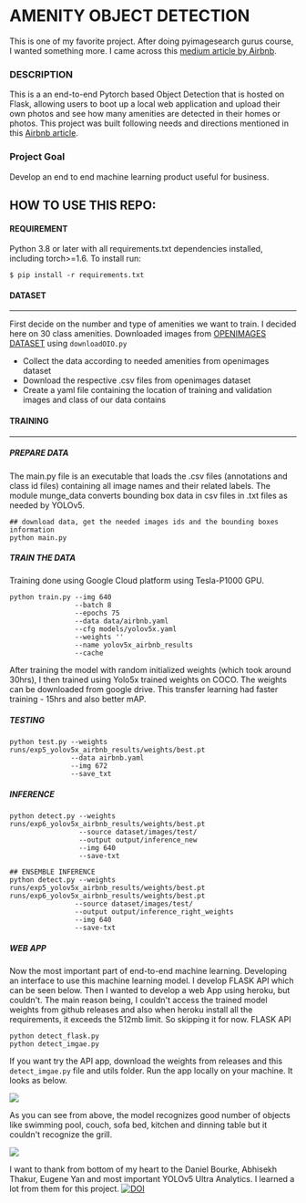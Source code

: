 # AMENITY OBJECT DETECTION
This is one of my favorite project. After doing pyimagesearch gurus course, I wanted something more. 
I came across this [medium article by Airbnb](https://medium.com/airbnb-engineering/amenity-detection-and-beyond-new-frontiers-of-computer-vision-at-airbnb-144a4441b72e). 

### DESCRIPTION
This is a an end-to-end Pytorch based Object Detection that is hosted on Flask, allowing users to boot up a local web application and upload their own photos and see how many amenities are detected in their homes or photos. This project was built following needs and directions mentioned in this [Airbnb article](https://medium.com/airbnb-engineering/amenity-detection-and-beyond-new-frontiers-of-computer-vision-at-airbnb-144a4441b72e). 


### Project Goal
Develop an end to end machine learning product useful for business. 

## HOW TO USE THIS REPO:

#### REQUIREMENT
Python 3.8 or later with all requirements.txt dependencies installed, including torch>=1.6. To install run:

```$ pip install -r requirements.txt```



#### DATASET
- - - - - - -
First decide on the number and type of amenities we want to train. 
I decided here on 30 class amenities.
Downloaded images from [OPENIMAGES DATASET](https://storage.googleapis.com/openimages/web/index.html) using ```downloadOIO.py```
  * Collect the data according to needed amenities from openimages dataset
  * Download the respective .csv files from openimages dataset
  * Create a yaml file containing the location of training and validation images and class of our data contains

#### TRAINING 
- - - - - - -
##### PREPARE DATA
The main.py file is an executable that loads the .csv files (annotations and class id files) containing all image names and their related labels. The module munge_data converts bounding box data in csv files in .txt files as needed by YOLOv5. 
```
## download data, get the needed images ids and the bounding boxes information
python main.py
```
##### TRAIN THE DATA
Training done using Google Cloud platform using Tesla-P1000 GPU.
```
python train.py --img 640 
                --batch 8 
                --epochs 75 
                --data data/airbnb.yaml 
                --cfg models/yolov5x.yaml 
                --weights '' 
                --name yolov5x_airbnb_results 
                --cache
```
After training the model with random initialized weights (which took around 30hrs), I then trained using Yolo5x trained weights on COCO. The weights can be downloaded from google drive. This transfer learning had faster training - 15hrs and also better mAP.

##### TESTING
```
python test.py --weights runs/exp5_yolov5x_airbnb_results/weights/best.pt 
               --data airbnb.yaml 
               --img 672
               --save_txt
```

##### INFERENCE
```
python detect.py --weights runs/exp6_yolov5x_airbnb_results/weights/best.pt 
                 --source dataset/images/test/ 
                 --output output/inference_new 
                 --img 640 
                 --save-txt

## ENSEMBLE INFERENCE               
python detect.py --weights runs/exp5_yolov5x_airbnb_results/weights/best.pt runs/exp6_yolov5x_airbnb_results/weights/best.pt 
                --source dataset/images/test/ 
                --output output/inference_right_weights 
                --img 640 
                --save-txt

```

##### WEB APP
Now the most important part of end-to-end machine learning. Developing an interface to use this machine learning model. I develop FLASK API which can be seen below.
Then I wanted to develop a web App using heroku, but couldn't. The main reason being, I couldn't access the trained model weights from github releases and also when heroku install all the requirements, it exceeds the 512mb limit. So skipping it for now.
FLASK API
```
python detect_flask.py
python detect_imgae.py
```
If you want try the API app, download the weights from releases and this ```detect_imgae.py``` file and utils folder. Run the app locally on your machine. It looks as below.


<img src="test_images/webapp-1.png">

As you can see from above, the model recognizes good number of objects like swimming pool, couch, sofa bed, kitchen and dinning table but it couldn't recognize the grill. 

<img src="test_images/webapp-4.png">



I want to thank from bottom of my heart to the Daniel Bourke, Abhisekh Thakur, Eugene Yan and most important YOLOv5 Ultra Analytics. I learned a lot from them for this project.
[![DOI](https://zenodo.org/badge/DOI/10.5281/zenodo.3983579.svg)](https://doi.org/10.5281/zenodo.3983579)
